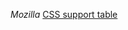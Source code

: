 *Mozilla*
[CSS support table](https://developer.mozilla.org/en-US/docs/Web/CSS/Mozilla_support_chart)
